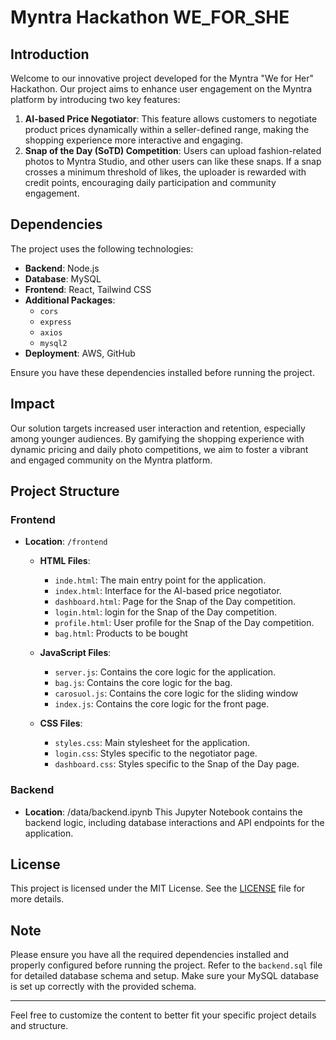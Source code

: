 
# Myntra Hackathon WE_FOR_SHE

## Introduction
Welcome to our innovative project developed for the Myntra "We for Her" Hackathon. Our project aims to enhance user engagement on the Myntra platform by introducing two key features:
1. **AI-based Price Negotiator**: This feature allows customers to negotiate product prices dynamically within a seller-defined range, making the shopping experience more interactive and engaging.
2. **Snap of the Day (SoTD) Competition**: Users can upload fashion-related photos to Myntra Studio, and other users can like these snaps. If a snap crosses a minimum threshold of likes, the uploader is rewarded with credit points, encouraging daily participation and community engagement.

## Dependencies
The project uses the following technologies:
- **Backend**: Node.js
- **Database**: MySQL
- **Frontend**: React, Tailwind CSS
- **Additional Packages**:
  - `cors`
  - `express`
  - `axios`
  - `mysql2`
- **Deployment**: AWS, GitHub

Ensure you have these dependencies installed before running the project.

## Impact
Our solution targets increased user interaction and retention, especially among younger audiences. By gamifying the shopping experience with dynamic pricing and daily photo competitions, we aim to foster a vibrant and engaged community on the Myntra platform.

## Project Structure
### Frontend
- **Location**: `/frontend`
  - **HTML Files**:
    - `inde.html`: The main entry point for the application.
    - `index.html`: Interface for the AI-based price negotiator.
    - `dashboard.html`: Page for the Snap of the Day competition.
    - `login.html`: login for the Snap of the Day competition.
     - `profile.html`: User profile for the Snap of the Day competition.
     - `bag.html`: Products to be bought

  - **JavaScript Files**:
    - `server.js`: Contains the core logic for the application.
    - `bag.js`: Contains the core logic for the bag.
    - `carosuol.js`: Contains the core logic for the sliding window
    - `index.js`: Contains the core logic for the front page.

  - **CSS Files**:
    - `styles.css`: Main stylesheet for the application.
    - `login.css`: Styles specific to the negotiator page.
    - `dashboard.css`: Styles specific to the Snap of the Day page.

### Backend
- **Location**:  /data/backend.ipynb
This Jupyter Notebook contains the backend logic, including database interactions and API endpoints for the application.

## License
This project is licensed under the MIT License. See the [LICENSE](LICENSE) file for more details.

## Note
Please ensure you have all the required dependencies installed and properly configured before running the project. Refer to the `backend.sql` file for detailed database schema and setup. Make sure your MySQL database is set up correctly with the provided schema.

---

Feel free to customize the content to better fit your specific project details and structure.

